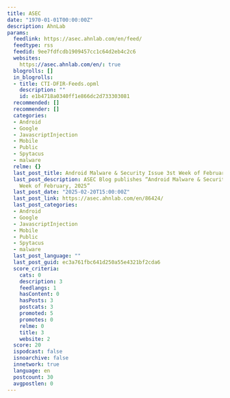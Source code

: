 ```yaml
---
title: ASEC
date: "1970-01-01T00:00:00Z"
description: AhnLab
params:
  feedlink: https://asec.ahnlab.com/en/feed/
  feedtype: rss
  feedid: 9ee7fdfcdb1909457cc1c64d2eb4c2c6
  websites:
    https://asec.ahnlab.com/en/: true
  blogrolls: []
  in_blogrolls:
  - title: CTI-DFIR-Feeds.opml
    description: ""
    id: e1b4718a0340ff1e866dc2d733303081
  recommended: []
  recommender: []
  categories:
  - Android
  - Google
  - JavascriptInjection
  - Mobile
  - Public
  - Spytacus
  - malware
  relme: {}
  last_post_title: Android Malware & Security Issue 3st Week of February, 2025
  last_post_description: ASEC Blog publishes “Android Malware & Security Issue 3st
    Week of February, 2025”
  last_post_date: "2025-02-20T15:00:00Z"
  last_post_link: https://asec.ahnlab.com/en/86424/
  last_post_categories:
  - Android
  - Google
  - JavascriptInjection
  - Mobile
  - Public
  - Spytacus
  - malware
  last_post_language: ""
  last_post_guid: ec3a761fbc641d250a55e4321bf2cda6
  score_criteria:
    cats: 0
    description: 3
    feedlangs: 1
    hasContent: 0
    hasPosts: 3
    postcats: 3
    promoted: 5
    promotes: 0
    relme: 0
    title: 3
    website: 2
  score: 20
  ispodcast: false
  isnoarchive: false
  innetwork: true
  language: en
  postcount: 30
  avgpostlen: 0
---
```

